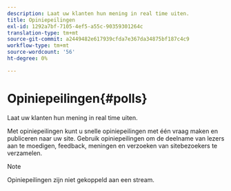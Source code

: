 ```yaml
---
description: Laat uw klanten hun mening in real time uiten.
title: Opiniepeilingen
exl-id: 1292a7bf-7105-4ef5-a55c-90359301264c
translation-type: tm+mt
source-git-commit: a2449482e617939cfda7e367da34875bf187c4c9
workflow-type: tm+mt
source-wordcount: '56'
ht-degree: 0%

---
```


# Opiniepeilingen{#polls}

Laat uw klanten hun mening in real time uiten.

Met opiniepeilingen kunt u snelle opiniepeilingen met één vraag maken en publiceren naar uw site. Gebruik opiniepeilingen om de deelname van lezers aan te moedigen, feedback, meningen en verzoeken van sitebezoekers te verzamelen.

>[!NOTE]
>
>Opiniepeilingen zijn niet gekoppeld aan een stream.
